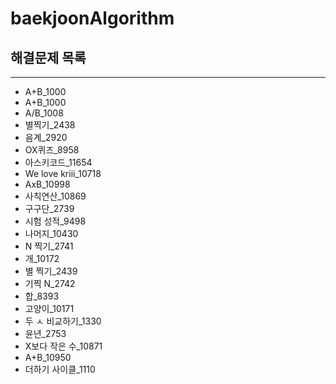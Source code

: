 # baekjoonAlgorithm

## 해결문제 목록 
***
* A+B_1000
* A+B_1000         
* A/B_1008        
* 별찍기_2438      
* 음계_2920     
* OX퀴즈_8958   
* 아스키코드_11654   
* We love kriii_10718
* AxB_10998
* 사칙연산_10869
* 구구단_2739
* 시험 성적_9498
* 나머지_10430
* N 찍기_2741
* 개_10172
* 별 찍기_2439
* 기찍 N_2742
* 합_8393
* 고양이_10171
* 두 ㅅ 비교하기_1330
* 윤년_2753
* X보다 작은 수_10871
* A+B_10950
* 더하기 사이클_1110
